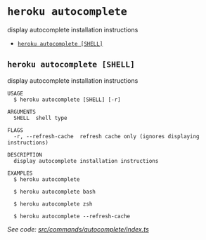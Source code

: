# `heroku autocomplete`

display autocomplete installation instructions

- [`heroku autocomplete [SHELL]`](#heroku-autocomplete-shell)

## `heroku autocomplete [SHELL]`

display autocomplete installation instructions

```
USAGE
  $ heroku autocomplete [SHELL] [-r]

ARGUMENTS
  SHELL  shell type

FLAGS
  -r, --refresh-cache  refresh cache only (ignores displaying instructions)

DESCRIPTION
  display autocomplete installation instructions

EXAMPLES
  $ heroku autocomplete

  $ heroku autocomplete bash

  $ heroku autocomplete zsh

  $ heroku autocomplete --refresh-cache
```

_See code: [src/commands/autocomplete/index.ts](https://github.com/heroku/cli/blob/v8.11.1-beta.4/src/commands/autocomplete/index.ts)_
